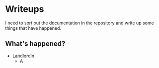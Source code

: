 # Writeups
I need to sort out the documentation in the repository and write up some things that have happened. 

## What's happened?
- Landlordin
	- A 
<!--stackedit_data:
eyJoaXN0b3J5IjpbLTEyNjE2NTIyM119
-->